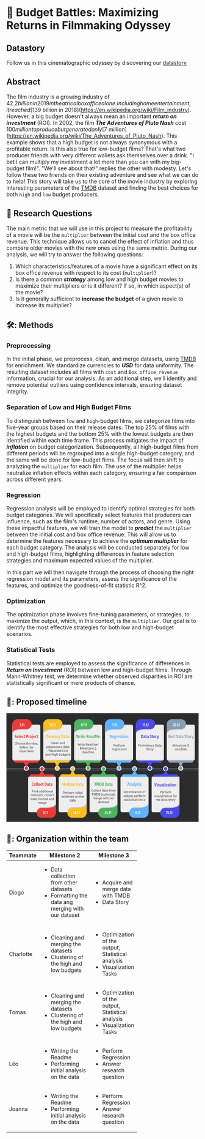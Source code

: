 # :movie_camera: Budget Battles: Maximizing Returns in Filmmaking Odyssey

## Datastory
Follow us in this cinematographic odyssey by discovering our [datastory](https://tomasvddc.github.io/)

## Abstract
The film industry is a growing industry of $42.2 billion in 2019 in theatrical box office alone. Including home entertainment, it reached [$139 billion in 2018](https://en.wikipedia.org/wiki/Film_industry). However, a big budget doesn't always mean an important ***return on investment*** (ROI). In 2002, the film ***The Adventures of Pluto Nash*** cost $100 million to produce but generated only [$7 million](https://en.wikipedia.org/wiki/The_Adventures_of_Pluto_Nash). This example shows that a high budget is not always synonymous with a profitable return. Is this also true for low-budget films? That's what two producer friends with very different wallets ask themselves over a drink. "I bet I can multiply my investment a lot more than you can with my big-budget film!". "We'll see about that!" replies the other with modesty. Let's follow these two friends on their existing adventure and see what we can do to help! This story will take us to the core of the movie industry by exploring interesting parameters of the [TMDB](https://www.themoviedb.org/) dataset and finding the best choices for both `high` and `low` budget producers.

## :thought_balloon: Research Questions
The main metric that we will use in this project to measure the profitability of a movie will be the `multiplier` between the initial cost and the box office revenue. This technique allows us to cancel the effect of inflation and thus compare older movies with the new ones using the same metric. During our analysis, we will try to answer the following questions:
1. Which characteristics/features of a movie have a significant effect on its box office revenue with respect to its cost (`multiplier`)?
2. Is there a common ***strategy*** among low and high budget movies to maximize their multipliers or is it different? If so, in which aspect(s) of the movie?
3. Is it generally sufficient to **increase the budget** of a given movie to increase its multiplier?

## 🛠️: Methods

### Preprocessing

In the initial phase, we preprocess, clean, and merge datasets, using [TMDB](https://www.themoviedb.org/) for enrichment. We standardize currencies to ***USD*** for data uniformity. The resulting dataset includes all films with `cost` and `Box_office_revenue` information, crucial for our analysis. As an additional step, we'll identify and remove potential outliers using confidence intervals, ensuring dataset integrity.

### Separation of Low and High Budget Films

To distinguish between `low` and `high`-budget films, we categorize films into five-year groups based on their release dates. The top 25% of films with the highest budgets and the bottom 25% with the lowest budgets are then identified within each time frame. This process mitigates the impact of ***inflation*** on budget categorization. Subsequently, all high-budget films from different periods will be regrouped into a single high-budget category, and the same will be done for low-budget films. The focus will then shift to analyzing the `multiplier` for each film. The use of the multiplier helps neutralize inflation effects within each category, ensuring a fair comparison across different years. 

### Regression

Regression analysis will be employed to identify optimal strategies for both budget categories. We will specifically select features that producers can influence, such as the film's runtime, number of actors, and genre. Using these impactful features, we will train the model to ***predict*** the `multiplier` between the initial cost and box office revenue. This will allow us to determine the features necessary to achieve the ***optimum multiplier*** for each budget category. The analysis will be conducted separately for low and high-budget films, highlighting differences in feature selection strategies and maximum expected values of the multiplier. 

In this part we will then navigate through the process of choosing the right regression model and its parameters, assess the significance of the features, and optimize the goodness-of-fit statistic R^2.

### Optimization 

The optimization phase involves fine-tuning parameters, or strategies, to maximize the output, which, in this context, is the `multiplier`. Our goal is to identify the most effective strategies for both low and high-budget scenarios.

### Statistical Tests

Statistical tests are employed to assess the significance of differences in ***Return on Investment*** (ROI) between low and high-budget films. Through Mann-Whitney test, we determine whether observed disparities in ROI are statistically significant or mere products of chance. 



## 📆: Proposed timeline
![Alt text](timeline_m2&3.png)

## 🤝: Organization within the team
<table class="tg" style="table-layout: fixed; width: 342px">
<colgroup>
<col style="width: 16px">
<col style="width: 180px">
</colgroup>
<thead>
  <tr>
    <th class="tg-0lax">Teammate</th>
    <th class="tg-0lax">Milestone 2</th>
    <th class="tg-0lax">Milestone 3</th>
  </tr>
</thead>
<tbody>
  <tr>
    <td class="tg-0lax">Diogo</td>
    <td>
        <ul>
            <li>Data collection from other datasets</li>
            <li>Formatting the data ang merging with our dataset</li>
        </ul>
    </td>
    <td>
        <ul>
            <li>Acquire and merge data with TMDB </li>
            <li>Data Story</li>
        </ul>
    </td>
  </tr>
  <tr>
    <td class="tg-0lax">Charlotte</td>
    <td>
        <ul>
            <li>Cleaning and merging the datasets</li>
            <li>Clustering of the high and low budgets</li>
        </ul>
    </td>
    <td>
        <ul>
            <li>Optimization of the output, Statistical analysis</li>
            <li>Visualization Tasks</li>
        </ul>
    </td>
  </tr>
  <tr>
    <td class="tg-0lax">Tomas</td>
    <td>
        <ul>
            <li>Cleaning and merging the datasets</li>
            <li>Clustering of the high and low budgets</li>
        </ul>
    </td>
    <td>
        <ul>
            <li>Optimization of the output, Statistical analysis</li>
            <li>Visualization Tasks</li>
        </ul>
    </td>
  </tr>
  <tr>
    <td class="tg-0lax">Léo</td>
    <td>
        <ul>
            <li>Writing the Readme</li>
            <li>Performing initial analysis on the data</li>
        </ul>
    </td>
    <td>
        <ul>
            <li>Perform Regression</li>
            <li>Answer research question</li>
        </ul>
    </td>
  </tr>
  <tr>
    <td class="tg-0lax">Joanna</td>
    <td>
        <ul>
            <li>Writing the Readme</li>
            <li>Performing initial analysis on the data</li>
        </ul>
    </td>
    <td>
        <ul>
            <li>Perform Regression</li>
            <li>Answer research question</li>
        </ul>
    </td>
  </tr>
</tbody>
</table>
